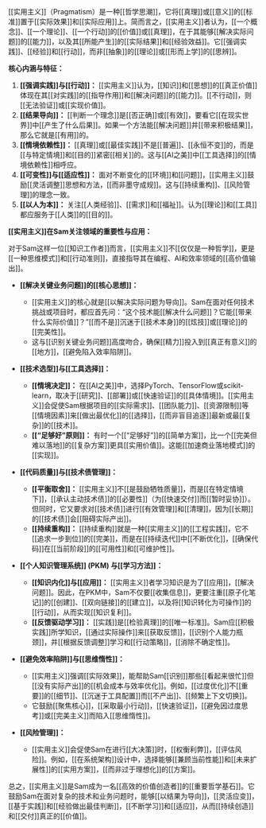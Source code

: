 [[实用主义]]（Pragmatism）是一种[[哲学思潮]]，它将[[真理]]或[[意义]]的[[标准]]置于[[实际效果]]和[[实际应用]]上。简而言之，[[实用主义]]者认为，[[一个概念]]、[[一个理论]]、[[一个行动]]的[[价值]]或[[真理]]，在于其能够[[解决实际问题]]的[[能力]]，以及其[[所能产生]]的[[实际结果]]和[[经验效益]]。它[[强调实践]]、[[经验]]和[[行动]]，而非[[抽象]]的[[理论]]或[[形而上学]]的[[思辨]]。

**核心内涵与特征：**

1.  **[[强调实践]]与[[行动]]：** [[实用主义]]认为，[[知识]]和[[思想]]的[[真正价值]]体现在其[[对实践]]的[[指导作用]]和[[解决问题]]的[[能力]]。[[不行动]]，则[[无法验证]]或[[实现价值]]。
2.  **[[结果导向]]：** [[判断一个理念]]是[[否正确]]或[[有效]]，要看它[[在现实世界]]中[[产生了什么后果]]。如果一个方法能[[解决问题]]并[[带来积极结果]]，那么它就是[[有用]]的。
3.  **[[情境依赖性]]：** [[真理]]或[[最佳实践]]不是[[普遍]]、[[永恒不变]]的，而是[[与特定情境]]和[[目的]]紧密[[相关]]的。这与[[AI之美]]中[[工具选择]]的[[情境依赖性]]相呼应。
4.  **[[可变性]]与[[适应性]]：** 面对不断变化的[[环境]]和[[问题]]，[[实用主义]]鼓励[[灵活调整]]思想和方法，[[而非墨守成规]]。这与[[持续重构]]、[[风险管理]]的理念一致。
5.  **[[以人为本]]：** 关注[[人类经验]]、[[需求]]和[[福祉]]。认为[[理论]]和[[工具]]都应服务于[[人类]]的[[目的]]。

**[[实用主义]]在Sam关注领域的重要性与应用：**

对于Sam这样一位[[知识工作者]]而言，[[实用主义]]不[[仅仅是一种哲学]]，更是[[一种思维模式]]和[[行动准则]]，直接指导其在编程、AI和效率领域的[[高价值输出]]。

*   **[[解决关键业务问题]]的[[核心思想]]：**
    *   [[实用主义]]的核心就是[[以解决实际问题为导向]]。Sam在面对任何技术挑战或项目时，都应首先问：“这个技术能[[解决什么问题]]？它能[[带来什么实际价值]]？”[[而不是]]沉迷于[[技术本身]]的[[炫技]]或[[理论]]的[[完美性]]。
    *   这与[[识别关键业务问题]]高度吻合，确保[[精力]]投入到[[真正有意义]]的[[地方]]，[[避免陷入效率陷阱]]。

*   **[[技术选型]]与[[工具选择]]：**
    *   **[[情境决定]]：** 在[[AI之美]]中，选择PyTorch、TensorFlow或scikit-learn，取决于[[研究]]、[[部署]]或[[快速验证]]的[[具体情境]]。[[实用主义]]会促使Sam根据项目的[[实际需求]]、[[团队能力]]、[[资源限制]]等[[情境因素]]来[[做出最优化]]的[[选择]]，[[而非盲目追逐]]最新或最[[复杂]]的[[技术]]。
    *   **[[“足够好”原则]]：** 有时一个[[“足够好”]]的[[简单方案]]，比一个[[完美但难以落地]]的[[复杂方案]]更具[[实用价值]]。这能[[加速商业落地模式]]的[[实现]]。

*   **[[代码质量]]与[[技术债管理]]：**
    *   **[[平衡取舍]]：** [[实用主义]]不[[是鼓励牺牲质量]]，而是[[在特定情境下]]，[[承认主动技术债]]的[[必要性]]（为[[快速交付]]而[[暂时妥协]]）。但同时，它又要求对[[技术债]]进行[[有效管理]]和[[清理]]，因为[[长期]]的[[技术债]]会[[阻碍实际产出]]。
    *   **[[持续重构]]：** [[持续重构]]就是一种[[实用主义]]的[[工程实践]]，它不[[追求一步到位]]的[[完美]]，而是在[[持续迭代]]中[[不断优化]]，[[确保代码]]在[[当前阶段]]的[[可用性]]和[[可维护性]]。

*   **[[个人知识管理系统]] (PKM) 与[[学习方法]]：**
    *   **[[知识内化]]与[[应用]]：** [[实用主义]]者学习知识是为了[[应用]]，[[解决问题]]。因此，在PKM中，Sam不仅要[[收集信息]]，更要注重[[原子化笔记]]的[[创建]]、[[双向链接]]的[[建立]]，以及将[[知识转化为可操作]]的[[行动]]，从而实现[[知识复利]]。
    *   **[[反馈驱动学习]]：** [[实践]]是[[检验真理]]的[[唯一标准]]。Sam应[[积极实践]]所学知识，[[通过实际操作]]来[[获取反馈]]，[[识别个人能力瓶颈]]，并[[根据反馈调整]]学习和[[行动策略]]，[[消除不确定性]]。

*   **[[避免效率陷阱]]与[[思维惰性]]：**
    *   [[实用主义]]强调[[实际效果]]，能帮助Sam[[识别]]那些[[看起来很忙]]但[[没有实际产出]]的[[机会成本与效率优化]]。例如，[[过度优化]]不[[重要]]的[[细节]]、[[沉迷于工具配置]]而[[不产出]]、[[频繁上下文切换]]。
    *   它鼓励[[聚焦核心]]，[[采取最小行动]]，[[快速验证]]，[[避免因过度思考]]或[[完美主义]]而陷入[[思维惰性]]。

*   **[[风险管理]]：**
    *   [[实用主义]]会促使Sam在进行[[大决策]]时，[[权衡利弊]]，[[评估风险]]。例如，[[在系统架构]]设计中，选择能够[[兼顾当前性能]]和[[未来扩展性]]的[[实用方案]]，[[而非过于理想化]]的[[方案]]。

总之，[[实用主义]]是Sam成为一名[[高效的价值创造者]]的[[重要哲学基石]]。它鼓励Sam在面对复杂的技术和业务问题时，能够[[以结果为导向]]，[[灵活应变]]，[[基于实践]]和[[经验做出最佳判断]]，[[不断学习]]和[[适应]]，从而[[持续创造]]和[[交付]]真正的[[价值]]。